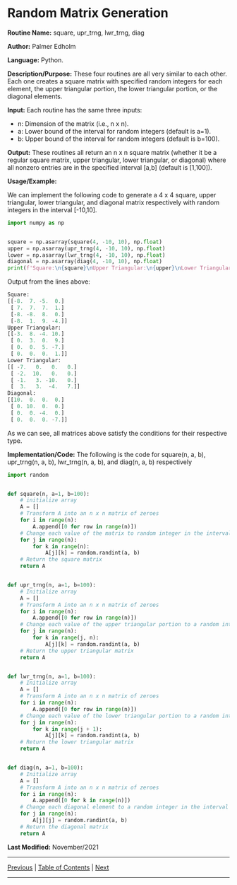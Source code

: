 # Random Matrix Generation

**Routine Name:** square, upr_trng, lwr_trng, diag

**Author:** Palmer Edholm

**Language:** Python.

**Description/Purpose:** These four routines are all very similar to each other. Each one creates a square matrix with specified
random integers for each element, the upper triangular portion, the lower triangular portion, or the diagonal elements.

**Input:** Each routine has the same three inputs:

* n: Dimension of the matrix (i.e., n x n).
* a: Lower bound of the interval for random integers (default is a=1). 
* b: Upper bound of the interval for random integers (default is b=100).

**Output:** These routines all return an n x n square matrix (whether it be a regular square matrix, upper triangular,
lower triangular, or diagonal) where all nonzero entries are in the specified interval [a,b] (default is [1,100]).

**Usage/Example:**

We can implement the following code to generate a 4 x 4 square, upper triangular, lower triangular, and diagonal matrix
respectively with random integers in the interval [-10,10].
```python
import numpy as np


square = np.asarray(square(4, -10, 10), np.float)
upper = np.asarray(upr_trng(4, -10, 10), np.float)
lower = np.asarray(lwr_trng(4, -10, 10), np.float)
diagonal = np.asarray(diag(4, -10, 10), np.float)
print(f'Square:\n{square}\nUpper Triangular:\n{upper}\nLower Triangular:\n{lower}\nDiagonal:\n{diagonal}')
```
Output from the lines above:
```python
Square:
[[-8.  7. -5.  0.]
 [ 7.  7.  7.  1.]
 [-8. -8.  8.  0.]
 [-8.  1.  9. -4.]]
Upper Triangular:
[[-3.  8. -4. 10.]
 [ 0.  3.  0.  9.]
 [ 0.  0.  5. -7.]
 [ 0.  0.  0.  1.]]
Lower Triangular:
[[ -7.   0.   0.   0.]
 [ -2.  10.   0.   0.]
 [ -1.   3. -10.   0.]
 [  3.   3.  -4.   7.]]
Diagonal:
[[10.  0.  0.  0.]
 [ 0. 10.  0.  0.]
 [ 0.  0. -4.  0.]
 [ 0.  0.  0. -7.]]
```
As we can see, all matrices above satisfy the conditions for their respective type.

**Implementation/Code:** The following is the code for square(n, a, b), upr_trng(n, a, b), lwr_trng(n, a, b), and
diag(n, a, b) respectively
```python
import random


def square(n, a=1, b=100):
    # initialize array
    A = []
    # Transform A into an n x n matrix of zeroes
    for i in range(n):
        A.append([0 for row in range(n)])
    # Change each value of the matrix to random integer in the interval [a,b]
    for j in range(n):
        for k in range(n):
            A[j][k] = random.randint(a, b)
    # Return the square matrix
    return A


def upr_trng(n, a=1, b=100):
    # Initialize array
    A = []
    # Transform A into an n x n matrix of zeroes
    for i in range(n):
        A.append([0 for row in range(n)])
    # Change each value of the upper triangular portion to a random integer in the interval [a,b]
    for j in range(n):
        for k in range(j, n):
            A[j][k] = random.randint(a, b)
    # Return the upper triangular matrix
    return A


def lwr_trng(n, a=1, b=100):
    # Initialize array
    A = []
    # Transform A into an n x n matrix of zeroes
    for i in range(n):
        A.append([0 for row in range(n)])
    # Change each value of the lower triangular portion to a random integer in the interval [a,b]
    for j in range(n):
        for k in range(j + 1):
            A[j][k] = random.randint(a, b)
    # Return the lower triangular matrix
    return A


def diag(n, a=1, b=100):
    # Initialize array
    A = []
    # Transform A into an n x n matrix of zeroes
    for i in range(n):
        A.append([0 for k in range(n)])
    # Change each diagonal element to a random integer in the interval [a,b]
    for j in range(n):
        A[j][j] = random.randint(a, b)
    # Return the diagonal matrix
    return A
```
**Last Modified:** November/2021

<hr>

[Previous](frwrdsub.md)
| [Table of Contents](toc/manual_toc.md)
| [Next](gauss.md)

<hr>
